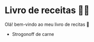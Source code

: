 # Livro de receitas :woman_cook:

Olá! bem-vindo ao meu livro de recitas :cookie:

- Strogonoff de carne 

